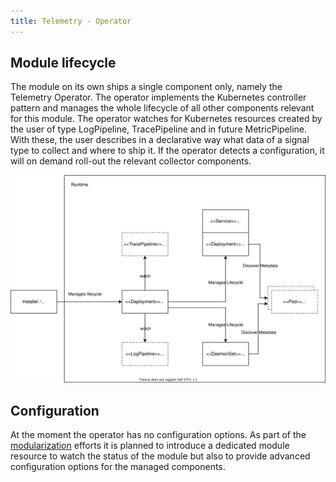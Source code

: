 ```yaml
---
title: Telemetry - Operator
---
```


## Module lifecycle

The module on its own ships a single component only, namely the Telemetry Operator. The operator implements the Kubernetes controller pattern and manages the whole lifecycle of all other components relevant for this module. The operator watches for Kubernetes resources created by the user of type LogPipeline, TracePipeline and in future MetricPipeline. With these, the user describes in a declarative way what data of a signal type to collect and where to ship it.
If the operator detects a configuration, it will on demand roll-out the relevant collector components.

![Operator](./assets/operator.drawio.svg)

## Configuration

At the moment the operator has no configuration options. As part of the [modularization](https://github.com/kyma-project/kyma/issues/16301) efforts it is planned to introduce a dedicated module resource to watch the status of the module but also to provide advanced configuration options for the managed components.
